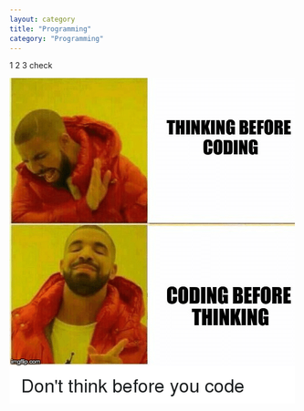 ```yaml
---
layout: category
title: "Programming"
category: "Programming"
---
```






1 2 3 check

![memes](/assets/memes/codingmeme.png)
